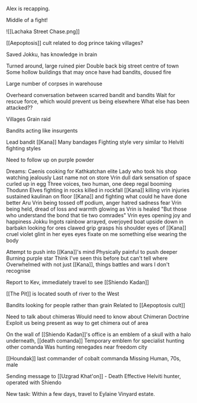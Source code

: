 Alex is recapping.

Middle of a fight!

![[Lachaka Street Chase.png]]

[[Aepoptosis]] cult related to dog prince taking villages?

Saved Jokku, has knowledge in brain

Turned around, large ruined pier
	Double back big street centre of town
	Some hollow buildings that may once have had bandits, doused fire

Large number of corpses in warehouse

Overheard conversation between scarred bandit and bandits
Wait for rescue force, which would prevent us being elsewhere
What else has been attacked??

Villages
Grain raid

Bandits acting like insurgents

Lead bandit [[Kana]]
	Many bandages
	Fighting style very similar to Helviti fighting styles


Need to follow up on purple powder

Dreams:
	Caenis
		cooking for Kathkatchan elite
		Lady who took his shop watching jealously
		Last name not on store 
	Vrin dull dark sensation of space
		curled up in egg
		Three voices, two human, one deep regal booming
	Thodunn
		Elves fighting in rocks
		killed in rockfall
		[[Kana]] killing vrin
		injuries sustained
		kaulinan on floor
		[[Kana]] and fighting what could he have done better
	Aru
		Vrin being tossed off podium, anger hatred sadness fear
		Vrin being held, dread of loss and warmth glowing as Vrin is healed
		"But those who understand the bond that tie two comrades"
		Vrin eyes opening joy and happiness
	Jokku
		Ingots rainbow arrayed, overjoyed
		boat upside down in barbakn
		looking for ores
		clawed grip grasps his shoulder
		eyes of [[Kana]]
		cruel violet glint in her eyes
		eyes fixate on me
		something else wearing the body 

Attempt to push into [[Kana]]'s mind
Physically painful to push deeper
Burning purple star
Think I've seen this before but can't tell where
Overwhelmed with not just [[Kana]], things battles and wars I don't recognise

Report to Kev, immediately travel to see [[Shiendo Kadan]]

[[The Pit]] is located south of river to the West

Bandits looking for people rather than grain
Related to [[Aepoptosis cult]]

Need to talk about chimeras
Would need to know about Chimeran Doctrine
Exploit us being present as way to get chimera out of area

On the wall of [[Shiendo Kadan]]'s office is an emblem of a skull with a halo underneath, [[death comanda]]
Temporary emblem for specialist hunting other comanda
Was hunting renegades near freedom city

[[Houndak]] last commander of cobalt commanda
Missing Human, 70s, male

Sending message to [[Uzgrad Khat'on]]  - Death
Effective Helviti hunter, operated with Shiendo

New task:
	Within a few days, travel to Eylaine Vinyard estate.

